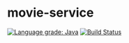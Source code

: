 # movie-service
[![Language grade: Java](https://img.shields.io/lgtm/grade/java/g/fland/movie-service.svg?logo=lgtm&logoWidth=18)](https://lgtm.com/projects/g/fland/movie-service/context:java)
[![Build Status](https://travis-ci.com/fland/movie-service.svg?branch=master)](https://travis-ci.com/fland/movie-service)